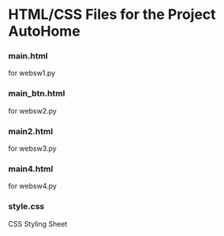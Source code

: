 # HTML/CSS Files for the Project AutoHome

### main.html
for websw1.py

### main_btn.html
for websw2.py

### main2.html
for websw3.py

### main4.html
for websw4.py

### style.css
CSS Styling Sheet